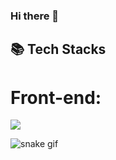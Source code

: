 ### Hi there 👋

## 📚 Tech Stacks
# Front-end: 
<img src="https://img.shields.io/badge/html5-E34F26?style=for-the-badge&logo=html5&logoColor=white"> 



<!--
**sbyy77/sbyy77** is a ✨ _special_ ✨ repository because its `README.md` (this file) appears on your GitHub profile.

Here are some ideas to get you started:

- 🔭 I’m currently working on ...
- 🌱 I’m currently learning ...
- 👯 I’m looking to collaborate on ...
- 🤔 I’m looking for help with ...
- 💬 Ask me about ...
- 📫 How to reach me: ...
- 😄 Pronouns: ...
- ⚡ Fun fact: ...
-->

![snake gif](https://github.com/sbyy77/sbyy77/blob/output/github-contribution-grid-snake.svg)
